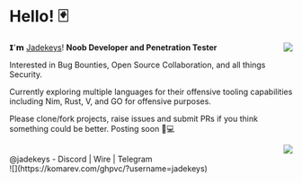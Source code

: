 # Hello! 🃏

<p><img align="right" src="https://github-readme-stats.vercel.app/api?username=jadekeys&count_private=true&show_icons=true&theme=onedark"></p>

𝗜'𝗺 [Jadekeys](https://github.com/jadekeys)! <b>Noob Developer and Penetration Tester</b>


Interested in Bug Bounties, Open Source Collaboration, and all things Security. 

Currently exploring multiple languages for their offensive tooling capabilities
including Nim, Rust, V, and GO for offensive purposes.

Please clone/fork projects, raise issues and submit PRs if you think something could be better. Posting soon 🖤💻 

<p><img align="right" src="https://github-readme-stats.vercel.app/api/top-langs/?username=jadekeys&layout=compact&theme=onedark&langs_count=10"></p>
<br>
@jadekeys - Discord | Wire | Telegram
<br>
![](https://komarev.com/ghpvc/?username=jadekeys)



